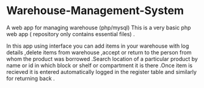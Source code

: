 # Warehouse-Management-System
A web app for managing warehouse (php/mysql)
This is a very basic php web app ( repository  only contains essential files) .

In this app using interface you can add items in your warehouse with log details ,delete items from warehouse ,accept or  return  to the person from whom the product was borrowed .Search location  of a particular product by name or id in which block or shelf or compartment it is there .Once item is recieved it is entered automatically  logged in the register table and similarly for returning back . 

